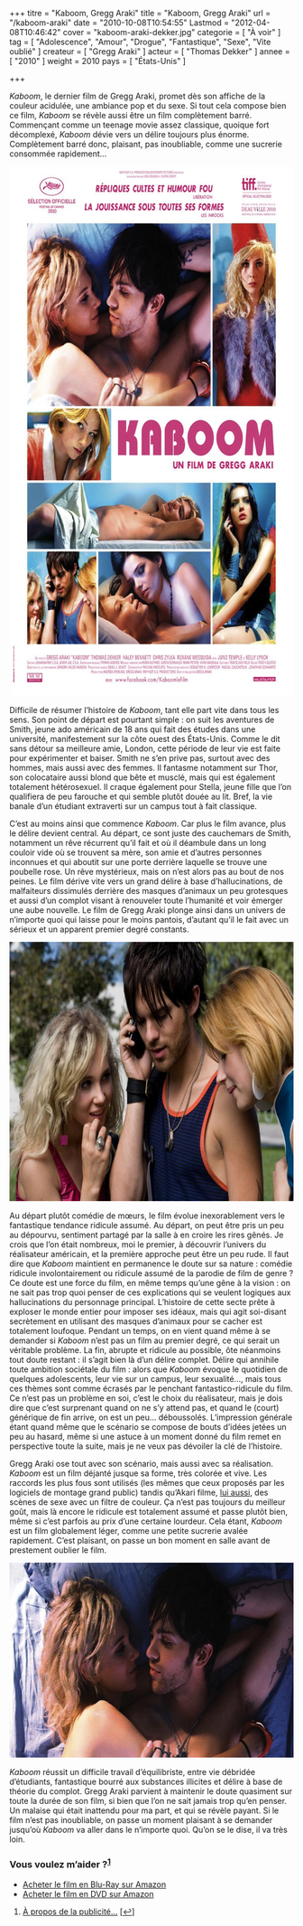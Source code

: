 +++
titre = "Kaboom, Gregg Araki"
title = "Kaboom, Gregg Araki"
url = "/kaboom-araki"
date = "2010-10-08T10:54:55"
Lastmod = "2012-04-08T10:46:42"
cover = "kaboom-araki-dekker.jpg"
categorie = [ "À voir" ]
tag = [ "Adolescence", "Amour", "Drogue", "Fantastique", "Sexe", "Vite oublié" ]
createur = [ "Gregg Araki" ]
acteur = [ "Thomas Dekker" ]
annee = [ "2010" ]
weight = 2010
pays = [ "États-Unis" ]

+++

<p><em>Kaboom</em>, le dernier film de Gregg Araki, promet dès son affiche de la couleur acidulée, une ambiance pop et du sexe. Si tout cela compose bien ce film, <em>Kaboom</em> se révèle aussi être un film complètement barré. Commençant comme un teenage movie assez classique, quoique fort décomplexé, <em>Kaboom</em> dévie vers un délire toujours plus énorme. Complètement barré donc, plaisant, pas inoubliable, comme une sucrerie consommée rapidement…</p>
<p><a href="http://www.allocine.fr/film/fichefilm_gen_cfilm=173662.html"> </a></p>
<p style="text-align: center;"><a href="http://www.allocine.fr/film/fichefilm_gen_cfilm=173662.html"></a></p>
<p><a href="http://www.allocine.fr/film/fichefilm_gen_cfilm=173662.html"></p>
<div style="text-align: center;"><img class="aligncenter" src="kaboom-gregg-araki.jpg" border="0" alt="kaboom-gregg-araki.jpg" width="690" height="937" /></div>
<p></a></p>
<p>Difficile de résumer l&rsquo;histoire de <em>Kaboom</em>, tant elle part vite dans tous les sens. Son point de départ est pourtant simple : on suit les aventures de Smith, jeune ado américain de 18 ans qui fait des études dans une université, manifestement sur la côte ouest des États-Unis. Comme le dit sans détour sa meilleure amie, London, cette période de leur vie est faite pour expérimenter et baiser. Smith ne s&rsquo;en prive pas, surtout avec des hommes, mais aussi avec des femmes. Il fantasme notamment sur Thor, son colocataire aussi blond que bête et musclé, mais qui est également totalement hétérosexuel. Il craque également pour Stella, jeune fille que l&rsquo;on qualifiera de peu farouche et qui semble plutôt douée au lit. Bref, la vie banale d&rsquo;un étudiant extraverti sur un campus tout à fait classique.</p>
<p>C&rsquo;est au moins ainsi que commence <em>Kaboom</em>. Car plus le film avance, plus le délire devient central. Au départ, ce sont juste des cauchemars de Smith, notamment un rêve récurrent qu&rsquo;il fait et où il déambule dans un long couloir vide où se trouvent sa mère, son amie et d&rsquo;autres personnes inconnues et qui aboutit sur une porte derrière laquelle se trouve une poubelle rose. Un rêve mystérieux, mais on n&rsquo;est alors pas au bout de nos peines. Le film dérive vite vers un grand délire à base d&rsquo;hallucinations, de malfaiteurs dissimulés derrière des masques d&rsquo;animaux un peu grotesques et aussi d&rsquo;un complot visant à renouveler toute l&rsquo;humanité et voir émerger une aube nouvelle. Le film de Gregg  Araki plonge ainsi dans un univers de n&rsquo;importe quoi qui laisse pour le moins pantois, d&rsquo;autant qu&rsquo;il le fait avec un sérieux et un apparent premier degré constants.</p>
<div style="text-align: center;"><img class="aligncenter" src="araki-gregg-kaboom.jpg" border="0" alt="araki-gregg-kaboom.jpg" width="690" height="459" /></div>
<p>Au départ plutôt comédie de mœurs, le film évolue inexorablement vers le fantastique tendance ridicule assumé. Au départ, on peut être pris un peu au dépourvu, sentiment partagé par la salle à en croire les rires gênés. Je crois que l&rsquo;on était nombreux, moi le premier, à découvrir l&rsquo;univers du réalisateur américain, et la première approche peut être un peu rude. Il faut dire que <em>Kaboom</em> maintient en permanence le doute sur sa nature : comédie ridicule involontairement ou ridicule assumé de la parodie de film de genre ? Ce doute est une force du film, en même temps qu&rsquo;une gêne à la vision : on ne sait pas trop quoi penser de ces explications qui se veulent logiques aux hallucinations du personnage principal. L&rsquo;histoire de cette secte prête à exploser le monde entier pour imposer ses idéaux, mais qui agit soi-disant secrètement en utilisant des masques d&rsquo;animaux pour se cacher est totalement loufoque. Pendant un temps, on en vient quand même à se demander si <em>Kaboom</em> n&rsquo;est pas un film au premier degré, ce qui serait un véritable problème. La fin, abrupte et ridicule au possible, ôte néanmoins tout doute restant : il s&rsquo;agit bien là d&rsquo;un délire complet. Délire qui annihile toute ambition sociétale du film : alors que <em>Kaboom</em> évoque le quotidien de quelques adolescents, leur vie sur un campus, leur sexualité…, mais tous ces thèmes sont comme écrasés par le penchant fantastico-ridicule du film. Ce n&rsquo;est pas un problème en soi, c&rsquo;est le choix du réalisateur, mais je dois dire que c&rsquo;est surprenant quand on ne s&rsquo;y attend pas, et quand le (court) générique de fin arrive, on est un peu… déboussolés. L&rsquo;impression générale étant quand même que le scénario se compose de bouts d&rsquo;idées jetées un peu au hasard, même si une astuce à un moment donné du film remet en perspective toute la suite, mais je ne veux pas dévoiler la clé de l&rsquo;histoire.</p>
<p>Gregg Araki ose tout avec son scénario, mais aussi avec sa réalisation. <em>Kaboom</em> est un film déjanté jusque sa forme, très colorée et vive. Les raccords les plus fous sont utilisés (les mêmes que ceux proposés par les logiciels de montage grand public) tandis qu&rsquo;Akari filme, <a href="http://voiretmanger.fr/2010/10/03/amours-imaginaires-dolan/">lui aussi</a>, des scènes de sexe avec un filtre de couleur. Ça n&rsquo;est pas toujours du meilleur goût, mais là encore le ridicule est totalement assumé et passe plutôt bien, même si c&rsquo;est parfois au prix d&rsquo;une certaine lourdeur. Cela étant, <em>Kaboom</em> est un film globalement léger, comme une petite sucrerie avalée rapidement. C&rsquo;est plaisant, on passe un bon moment en salle avant de prestement oublier le film.</p>
<div style="text-align: center;"><img class="aligncenter" src="araki-kaboom.jpg" border="0" alt="araki-kaboom.jpg" width="690" height="345" /></div>
<p><em>Kaboom</em> réussit un difficile travail d&rsquo;équilibriste, entre vie débridée d&rsquo;étudiants, fantastique bourré aux substances illicites et délire à base de théorie du complot. Gregg Araki parvient à maintenir le doute quasiment sur toute la durée de son film, si bien que l&rsquo;on ne sait jamais trop qu&rsquo;en penser. Un malaise qui était inattendu pour ma part, et qui se révèle payant. Si le film n&rsquo;est pas inoubliable, on passe un moment plaisant à se demander jusqu&rsquo;où <em>Kaboom</em> va aller dans le n&rsquo;importe quoi. Qu&rsquo;on se le dise, il va très loin.</p>
<div class="amazon">
<h3>Vous voulez m&rsquo;aider ?<sup><a href="#footnote_0_4132" id="identifier_0_4132" class="footnote-link footnote-identifier-link" title="&Agrave; propos de la publicit&eacute;&hellip;">1</a></sup></h3>
<ul>
<li><a href="http://www.amazon.fr/gp/product/B006LNA8QG/ref=as_li_ss_tl?ie=UTF8&#038;tag=leblogdenic07-21&#038;linkCode=as2&#038;camp=1642&#038;creative=19458&#038;creativeASIN=B006LNA8QG">Acheter le film en Blu-Ray sur Amazon</a></li>
<li><a href="http://www.amazon.fr/gp/product/B006LNA8D4/ref=as_li_ss_tl?ie=UTF8&#038;tag=leblogdenic07-21&#038;linkCode=as2&#038;camp=1642&#038;creative=19458&#038;creativeASIN=B006LNA8D4">Acheter le film en DVD sur Amazon</a></li>
</ul>
</div>
<ol class="footnotes"><li id="footnote_0_4132" class="footnote"><a href="http://voiretmanger.fr/a-propos/publicite/">À propos de la publicité…</a> [<a href="#identifier_0_4132" class="footnote-link footnote-back-link">&#8617;</a>]</li></ol>
